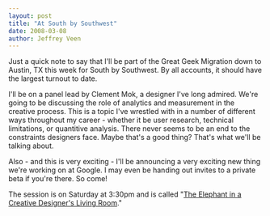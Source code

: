 ```yaml
--- 
layout: post
title: "At South by Southwest"
date: 2008-03-08
author: Jeffrey Veen
---
```

Just a quick note to say that I'll be part of the Great Geek Migration down to Austin, TX this week for South by Southwest. By all accounts, it should have the largest turnout to date.

I'll be on a panel lead by Clement Mok, a designer I've long admired. We're going to be discussing the role of analytics and measurement in the creative process. This is a topic I've wrestled with in a number of different ways throughout my career - whether it be user research, technical limitations, or quantitive analysis. There never seems to be an end to the constraints designers face. Maybe that's a good thing? That's what we'll be talking about.

Also - and this is very exciting - I'll be announcing a very exciting new thing we're working on at Google. I may even be handing out invites to a private beta if you're there. So come!

The session is on Saturday at 3:30pm and is called "<a href="http://2008.sxsw.com/interactive/programming/panels_schedule/?action=show&id=IAP060572">The Elephant in a Creative Designer's Living Room</a>."
&#8203;